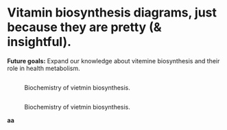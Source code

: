 # Vitamin biosynthesis diagrams, just because they are pretty (& insightful).



**Future goals:** Expand our knowledge about vitemine biosynthesis and their role in health metabolism.&#x20;

<figure><img src=".gitbook/assets/1.png" alt=""><figcaption><p>Biochemistry of vietmin biosynthesis.</p></figcaption></figure>

<figure><img src=".gitbook/assets/0.png" alt=""><figcaption><p>Biochemistry of vietmin biosynthesis.</p></figcaption></figure>

**aa**
